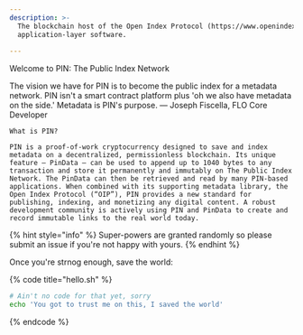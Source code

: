 ```yaml
---
description: >-
  The blockchain host of the Open Index Protocol (https://www.openindexprotocol.com/) ("OIP") and other
  application-layer software.
  
---
```


Welcome to PIN: The Public Index Network

The vision we have for PIN is to become the public index for a metadata network. PIN isn't a smart contract platform plus 'oh we also have metadata on the side.' Metadata is PIN's purpose. — Joseph Fiscella, FLO Core Developer

```
What is PIN?

PIN is a proof-of-work cryptocurrency designed to save and index metadata on a decentralized, permissionless blockchain. Its unique feature — PinData — can be used to append up to 1040 bytes to any transaction and store it permanently and immutably on The Public Index Network. The PinData can then be retrieved and read by many PIN-based applications. When combined with its supporting metadata library, the Open Index Protocol (“OIP”), PIN provides a new standard for publishing, indexing, and monetizing any digital content. A robust development community is actively using PIN and PinData to create and record immutable links to the real world today.

```
{% hint style="info" %}
 Super-powers are granted randomly so please submit an issue if you're not happy with yours.
{% endhint %}

Once you're strnog enough, save the world:

{% code title="hello.sh" %}
```bash
# Ain't no code for that yet, sorry
echo 'You got to trust me on this, I saved the world'
```
{% endcode %}


